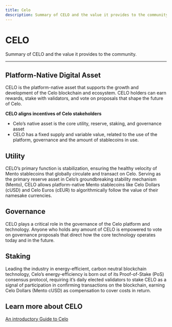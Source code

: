 ```yaml
---
title: Celo
description: Summary of CELO and the value it provides to the community.
---
```


# CELO

Summary of CELO and the value it provides to the community.

---

## Platform-Native Digital Asset

CELO is the platform-native asset that supports the growth and development of the Celo blockchain and ecosystem. CELO holders can earn rewards, stake with validators, and vote on proposals that shape the future of Celo.

**CELO aligns incentives of Celo stakeholders**

- Celo’s native asset is the core utility, reserve, staking, and governance asset
- CELO has a fixed supply and variable value, related to the use of the platform, governance and the amount of stablecoins in use.

## Utility

CELO’s primary function is stabilization, ensuring the healthy velocity of Mento stablecoins that globally circulate and transact on Celo. Serving as the primary reserve asset in Celo’s groundbreaking stability mechanism (Mento), CELO allows platform-native Mento stablecoins like Celo Dollars (cUSD) and Celo Euros (cEUR) to algorithmically follow the value of their namesake currencies.

## Governance

CELO plays a critical role in the governance of the Celo platform and technology. Anyone who holds any amount of CELO is empowered to vote on governance proposals that direct how the core technology operates today and in the future.

## Staking

Leading the industry in energy-efficient, carbon neutral blockchain technology, Celo’s energy-efficiency is born out of its Proof-of-Stake (PoS) consensus protocol, requiring it’s daily elected validators to stake CELO as a signal of participation in confirming transactions on the blockchain, earning Celo Dollars (Mento cUSD) as compensation to cover costs in return.

## Learn more about CELO

[An introductory Guide to Celo](https://medium.com/celoorg/an-introductory-guide-to-celo-b185c62d3067)
